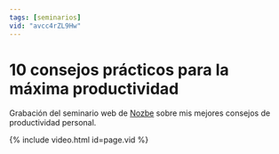 ```yaml
---
tags: [seminarios]
vid: "avcc4rZL9Hw"
---
```


# 10 consejos prácticos para la máxima productividad

Grabación del seminario web de [Nozbe][n] sobre mis mejores consejos de productividad personal.

{% include video.html id=page.vid %}

<!--More-->


[n]: https://nozbe.com/es/?a=mike